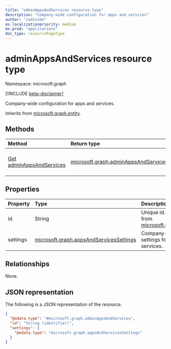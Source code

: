```yaml
---
title: "adminAppsAndServices resource type"
description: "Company-wide configuration for apps and services"
author: "zadinsmo"
ms.localizationpriority: medium
ms.prod: "applications"
doc_type: resourcePageType
---
```


# adminAppsAndServices resource type

Namespace: microsoft.graph

[!INCLUDE [beta-disclaimer](../../includes/beta-disclaimer.md)]

Company-wide configuration for apps and services.


Inherits from [microsoft.graph.entity](../resources/entity.md).

## Methods
|Method|Return type|Description|
|:---|:---|:---|
|[Get adminAppsAndServices](../api/adminappsandservices-get.md)|[microsoft.graph.adminAppsAndServices](../resources/adminappsandservices.md)|Read the properties and relationships of a [microsoft.graph.adminAppsAndServices](../resources/adminappsandservices.md) object.

## Properties
|Property|Type|Description|
|:---|:---|:---|
|id|String|Unique id. Inherited from [microsoft.graph.entity](../resources/entity.md).|
|settings|[microsoft.graph.appsAndServicesSettings](../resources/appsandservicessettings.md)|Company-wide settings for apps and services.|

## Relationships
None.

## JSON representation
The following is a JSON representation of the resource.
<!-- {
  "blockType": "resource",
  "keyProperty": "id",
  "@odata.type": "microsoft.graph.adminAppsAndServices",
  "baseType": "microsoft.graph.entity",
  "openType": false
}
-->
``` json
{
  "@odata.type": "#microsoft.graph.adminAppsAndServices",
  "id": "String (identifier)",
  "settings": {
    "@odata.type": "microsoft.graph.appsAndServicesSettings"
  }
}
```

